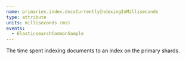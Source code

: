 ```yaml
---
name: primaries.index.docsCurrentlyIndexingInMilliseconds
type: attribute
units: milliseconds (ms)
events:
  - ElasticsearchCommonSample
---
```


The time spent indexing documents to an index on the primary shards.